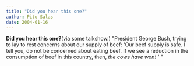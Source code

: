 ```yaml
---
title: "Did you hear this one?"
author: Pito Salas
date: 2004-01-16
---
```




**Did you hear this one?**(via some talkshow.) "President George Bush, trying
to lay to rest concerns about our supply of beef: 'Our beef supply is safe. I
tell you, do not be concerned about eating beef. If we see a reduction in the
consumption of beef in this country, then, _the cows have won! ' "_


